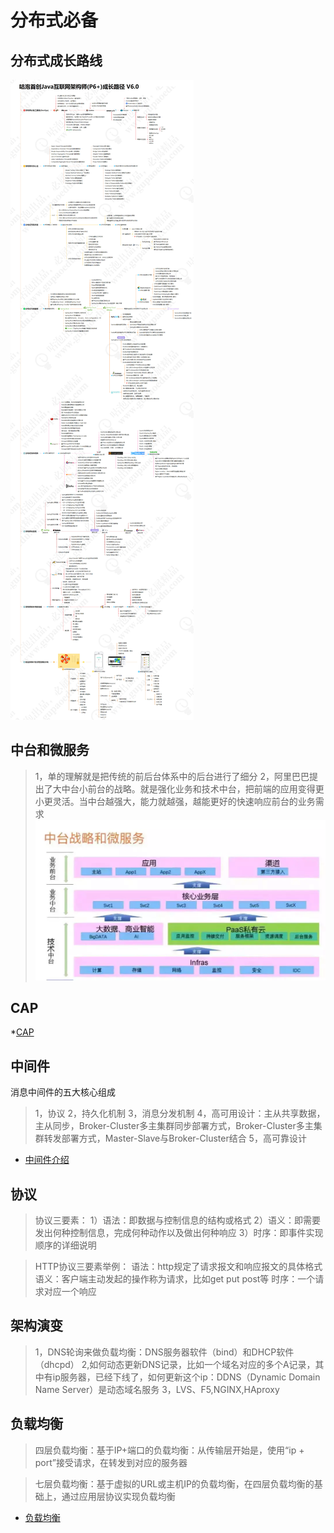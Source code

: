 # 分布式必备

## 分布式成长路线

![Alt text](./distribution.jpg "分布式成长路线map")


## 中台和微服务
>1，单的理解就是把传统的前后台体系中的后台进行了细分
>2，阿里巴巴提出了大中台小前台的战略。就是强化业务和技术中台，把前端的应用变得更小更灵活。当中台越强大，能力就越强，越能更好的快速响应前台的业务需求
![Alt text](./中台-微服务.png "中台和微服务")

## CAP

*[CAP](https://xie.infoq.cn/article/7b483385fbdeec4578c40e594)

## 中间件
消息中间件的五大核心组成
>1，协议
>2，持久化机制
>3，消息分发机制
>4，高可用设计：主从共享数据，主从同步，Broker-Cluster多主集群同步部署方式，Broker-Cluster多主集群转发部署方式，Master-Slave与Broker-Cluster结合
>5，高可靠设计

* [中间件介绍](https://xie.infoq.cn/article/b216f0107236d39ceb3887e03)
  
## 协议
>协议三要素：
>1）语法：即数据与控制信息的结构或格式
>2）语义：即需要发出何种控制信息，完成何种动作以及做出何种响应
>3）时序：即事件实现顺序的详细说明

>HTTP协议三要素举例：
>语法：http规定了请求报文和响应报文的具体格式
>语义：客户端主动发起的操作称为请求，比如get put post等
>时序：一个请求对应一个响应

## 架构演变
>  1，DNS轮询来做负载均衡：DNS服务器软件（bind）和DHCP软件（dhcpd）
> 2,如何动态更新DNS记录，比如一个域名对应的多个A记录，其中有ip服务器，已经下线了，如何更新这个ip：DDNS（Dynamic Domain Name Server）是动态域名服务
> 3，LVS、F5,NGINX,HAproxy

## 负载均衡
>四层负载均衡：基于IP+端口的负载均衡：从传输层开始是，使用“ip + port”接受请求，在转发到对应的服务器

>七层负载均衡：基于虚拟的URL或主机IP的负载均衡，在四层负载均衡的基础上，通过应用层协议实现负载均衡
* [负载均衡](https://zhuanlan.zhihu.com/p/103107389)